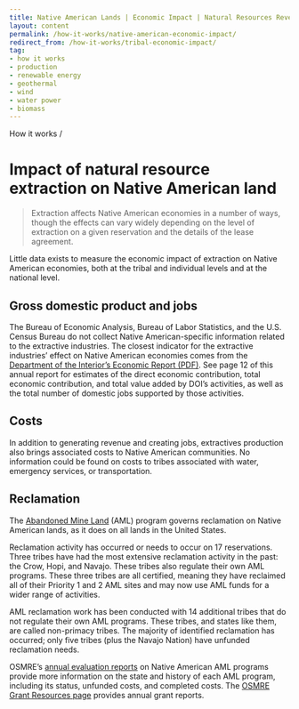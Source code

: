 ```yaml
---
title: Native American Lands | Economic Impact | Natural Resources Revenue Data
layout: content
permalink: /how-it-works/native-american-economic-impact/
redirect_from: /how-it-works/tribal-economic-impact/
tag:
- how it works
- production
- renewable energy
- geothermal
- wind
- water power
- biomass
---
```


<custom-link to="/how-it-works/" className="breadcrumb link-charlie">How it works</custom-link> /
# Impact of natural resource extraction on Native American land

> Extraction affects Native American economies in a number of ways, though the effects can vary widely depending on the level of extraction on a given reservation and the details of the lease agreement.

Little data exists to measure the economic impact of extraction on Native American economies, both at the tribal and individual levels and at the national level.

## Gross domestic product and jobs

The Bureau of Economic Analysis, Bureau of Labor Statistics, and the U.S. Census Bureau do not collect Native American-specific information related to the extractive industries. The closest indicator for the extractive industries’ effect on Native American economies comes from the [Department of the Interior’s Economic Report (PDF)](https://www.doi.gov/sites/doi.gov/files/uploads/fy_2017_econ_report_final_11_1_18.pdf). See page 12 of this annual report for estimates of the direct economic contribution, total economic contribution, and total value added by DOI’s activities, as well as the total number of domestic jobs supported by those activities.

## Costs

In addition to generating revenue and creating jobs, extractives production also brings associated costs to Native American communities. No information could be found on costs to tribes associated with water, emergency services, or transportation.

## Reclamation

The [Abandoned Mine Land](/how-it-works/aml-reclamation-program/) (AML) program governs reclamation on Native American lands, as it does on all lands in the United States.

Reclamation activity has occurred or needs to occur on 17 reservations. Three tribes have had the most extensive reclamation activity in the past: the Crow, Hopi, and Navajo. These tribes also regulate their own AML programs. These three tribes are all certified, meaning they have reclaimed all of their Priority 1 and 2 AML sites and may now use AML funds for a wider range of activities.

AML reclamation work has been conducted with 14 additional tribes that do not regulate their own AML programs. These tribes, and states like them, are called non-primacy tribes. The majority of identified reclamation has occurred; only five tribes (plus the Navajo Nation) have unfunded reclamation needs.

OSMRE’s [annual evaluation reports](https://www.odocs.osmre.gov/) on Native American AML programs provide more information on the state and history of each AML program, including its status, unfunded costs, and completed costs. The [OSMRE Grant Resources page](https://www.osmre.gov/resources/grants.shtm) provides annual grant reports.
